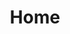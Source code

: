 ---
home: true
title: Home
heroImage: /images/hero.png
actions:
  - text: Get Started
    link: /guide/getting-started.html
    type: primary
  - text: Discord Server
    link: https://discord.gg/QwrpmTgvWy
    type: secondary
features:
  - title: Simplicity First
    details: Our quick and easy to understand API makes integrating it into your bot a breeze.
  - title: Multi-Source
    details: Phisherman ingests from multiple sources in order to ensure new domains are detected quickly.
  - title: Fast & Reliable
    details: Built utilising both Workers and Workers KV, aims to be as fast and reliable as possible.
footer: Copyright © 2021-present phisherman.gg
---